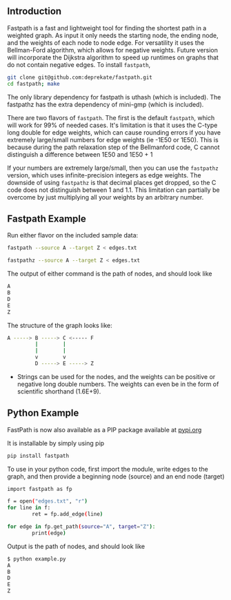 Introduction
------------

Fastpath is a fast and lightweight tool for finding the shortest path in a weighted
graph.  As input it only needs the starting node, the ending node, and the weights
of each node to node edge.  For versatility it uses the Bellman-Ford algorithm, which
allows for negative weights.  Future version will incorporate the Dijkstra algorithm
to speed up runtimes on graphs that do not contain negative edges.
To install `fastpath`,
```sh
git clone git@github.com:deprekate/fastpath.git
cd fastpath; make
```
The only library dependency for fastpath is uthash (which is included).
The fastpathz has the extra dependency of mini-gmp (which is included).

There are two flavors of `fastpath`.  The first is the default `fastpath`, which will work
for 99% of needed cases.  It's limitation is that it uses the C-type long double for edge
weights, which can cause rounding errors if you have extremely large/small numbers for edge
weights (ie -1E50 or 1E50).
This is because during the path relaxation step of the Bellmanford code, C cannot distinguish
a difference between 1E50 and 1E50 + 1

If your numbers are extremely large/small, then you can use the `fastpathz` version, which
uses infinite-precision integers as edge weights. The downside of using `fastpathz` is that
decimal places get dropped, so the C code does not distinguish between 1 and 1.1.  This 
limitation can partially be overcome by just multiplying all your weights by an arbitrary
number.



Fastpath Example
--------------

Run either flavor on the included sample data:
```sh
fastpath --source A --target Z < edges.txt 
```
```sh
fastpathz --source A --target Z < edges.txt 
```
The output of either command is the path of nodes, and should look like
```sh
A
B
D
E
Z
```

The structure of the graph looks like:

```sh
A -----> B -----> C <----- F
         |        |
         |        |
         v        v
         D -----> E -----> Z
```

* Strings can be used for the nodes, and the weights can be positive or negative long double 
  numbers. The weights can even be in the form of scientific shorthand (1.6E+9).


Python Example
--------------

FastPath is now also available as a PIP package available at [pypi.org](https://pypi.org/project/fastpath/)

It is installable by simply using pip
```sh
pip install fastpath 
```

To use in your python code, first import the module, write edges to the graph, and then provide a beginning node (source) and an end node (target)
```sh
import fastpath as fp

f = open("edges.txt", "r")
for line in f:
        ret = fp.add_edge(line)

for edge in fp.get_path(source="A", target="Z"):
        print(edge)
```

Output is the path of nodes, and should look like
```sh
$ python example.py 
A
B
D
E
Z
```
